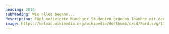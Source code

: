 ```yaml
---
heading: 2016
subheading: Wie alles begann...
description: Fünf motivierte Münchner Studenten gründen Townbee mit der Vision, den Artenschutz der Bienen mit der Integration von Flüchtlingen in das Sozial- und Arbeitsleben zu verbinden. Bei der Ford College Community Challenge gewinnt Townbee die mit 5000 US-Dollar dotierte Auszeichnung für studentische Projekte zum Thema „Aufbau einer nachhaltigen Gesellschaft".
image: https://upload.wikimedia.org/wikipedia/de/thumb/c/cd/Ford.svg/1140px-Ford.svg.png
---
```

